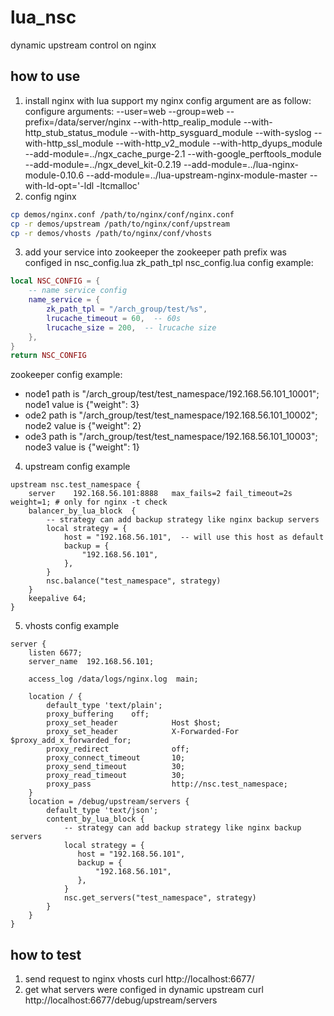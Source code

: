 # lua_nsc
dynamic upstream control on nginx

## how to use

1. install nginx with lua support
my nginx config argument are as follow:
configure arguments: --user=web --group=web --prefix=/data/server/nginx --with-http_realip_module --with-http_stub_status_module --with-http_sysguard_module --with-syslog --with-http_ssl_module --with-http_v2_module --with-http_dyups_module --add-module=../ngx_cache_purge-2.1 --with-google_perftools_module --add-module=../ngx_devel_kit-0.2.19 --add-module=../lua-nginx-module-0.10.6 --add-module=../lua-upstream-nginx-module-master --with-ld-opt='-ldl -ltcmalloc'
2. config nginx
```sh
cp demos/nginx.conf /path/to/nginx/conf/nginx.conf
cp -r demos/upstream /path/to/nginx/conf/upstream
cp -r demos/vhosts /path/to/nginx/conf/vhosts
```
3. add your service into zookeeper
the zookeeper path prefix was configed in nsc_config.lua  zk_path_tpl
nsc_config.lua config example:
```lua
local NSC_CONFIG = {
    -- name service config
    name_service = {
        zk_path_tpl = "/arch_group/test/%s",
        lrucache_timeout = 60,  -- 60s
        lrucache_size = 200,  -- lrucache size
    },
}
return NSC_CONFIG
```
zookeeper config example:
* node1 path is "/arch_group/test/test_namespace/192.168.56.101_10001"; node1 value is {"weight": 3}
* ode2 path is "/arch_group/test/test_namespace/192.168.56.101_10002"; node2 value is {"weight": 2}
* ode3 path is "/arch_group/test/test_namespace/192.168.56.101_10003"; node3 value is {"weight": 1}
4. upstream config example
```
upstream nsc.test_namespace {
    server    192.168.56.101:8888   max_fails=2 fail_timeout=2s weight=1; # only for nginx -t check
    balancer_by_lua_block  {
        -- strategy can add backup strategy like nginx backup servers
        local strategy = {
            host = "192.168.56.101",  -- will use this host as default
            backup = {
                "192.168.56.101",
            },
        }
        nsc.balance("test_namespace", strategy)
    }
    keepalive 64;
}
```
5. vhosts config example
```
server {
    listen 6677;
    server_name  192.168.56.101;

    access_log /data/logs/nginx.log  main;

    location / {
        default_type 'text/plain';
        proxy_buffering    off;
        proxy_set_header            Host $host;
        proxy_set_header            X-Forwarded-For $proxy_add_x_forwarded_for;
        proxy_redirect              off;
        proxy_connect_timeout       10;
        proxy_send_timeout          30;
        proxy_read_timeout          30;
        proxy_pass                  http://nsc.test_namespace;
    }
    location = /debug/upstream/servers {
        default_type 'text/json';
        content_by_lua_block {
            -- strategy can add backup strategy like nginx backup servers
            local strategy = {
               host = "192.168.56.101",
               backup = {
                   "192.168.56.101",
               },
            }
            nsc.get_servers("test_namespace", strategy)
        }
    }
}
```


## how to test

1. send request to nginx vhosts
curl http://localhost:6677/
2. get what servers were configed in dynamic upstream
curl http://localhost:6677/debug/upstream/servers
